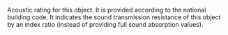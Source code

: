 Acoustic rating for this object.
It is provided according to the national building code. It indicates the sound transmission resistance of this object by an index ratio (instead of providing full sound absorption values).
